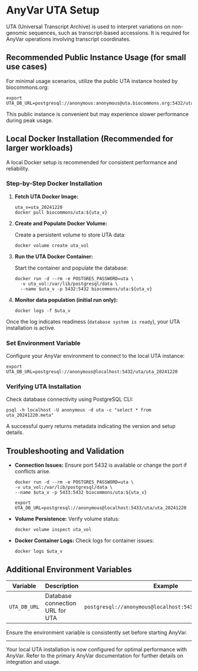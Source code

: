 # AnyVar UTA Setup

UTA (Universal Transcript Archive) is used to interpret variations on non-genomic sequences, such as transcript-based accessions. It is required for AnyVar operations involving transcript coordinates.

## Recommended Public Instance Usage (for small use cases)

For minimal usage scenarios, utilize the public UTA instance hosted by biocommons.org:

```shell
export UTA_DB_URL=postgresql://anonymous:anonymous@uta.biocommons.org:5432/uta/uta_20210129b
```

This public instance is convenient but may experience slower performance during peak usage.

## Local Docker Installation (Recommended for larger workloads)

A local Docker setup is recommended for consistent performance and reliability.

### Step-by-Step Docker Installation

1. **Fetch UTA Docker Image:**

    ```shell
    uta_v=uta_20241220
    docker pull biocommons/uta:${uta_v}
    ```

2. **Create and Populate Docker Volume:**

    Create a persistent volume to store UTA data:

    ```shell
    docker volume create uta_vol
    ```

3. **Run the UTA Docker Container:**

    Start the container and populate the database:

    ```shell
    docker run -d --rm -e POSTGRES_PASSWORD=uta \
      -v uta_vol:/var/lib/postgresql/data \
      --name $uta_v -p 5432:5432 biocommons/uta:${uta_v}
    ```

4. **Monitor data population (initial run only):**

    ```shell
    docker logs -f $uta_v
    ```

Once the log indicates readiness (`database system is ready`), your UTA installation is active.

### Set Environment Variable

Configure your AnyVar environment to connect to the local UTA instance:

```shell
export UTA_DB_URL=postgresql://anonymous@localhost:5432/uta/uta_20241220
```

### Verifying UTA Installation

Check database connectivity using PostgreSQL CLI:

```shell
psql -h localhost -U anonymous -d uta -c "select * from uta_20241220.meta"
```

A successful query returns metadata indicating the version and setup details.

## Troubleshooting and Validation

* **Connection Issues:** Ensure port 5432 is available or change the port if conflicts arise.

  ```shell
  docker run -d --rm -e POSTGRES_PASSWORD=uta \
  -v uta_vol:/var/lib/postgresql/data \
  --name $uta_v -p 5433:5432 biocommons/uta:${uta_v}

  export UTA_DB_URL=postgresql://anonymous@localhost:5433/uta/uta_20241220
  ```

* **Volume Persistence:** Verify volume status:

  ```shell
  docker volume inspect uta_vol
  ```

* **Docker Container Logs:** Check logs for container issues:

  ```shell
  docker logs $uta_v
  ```

## Additional Environment Variables

| Variable     | Description                     | Example                                                  |
| ------------ | ------------------------------- | -------------------------------------------------------- |
| `UTA_DB_URL` | Database connection URL for UTA | `postgresql://anonymous@localhost:5432/uta/uta_20241220` |

Ensure the environment variable is consistently set before starting AnyVar.

---

Your local UTA installation is now configured for optimal performance with AnyVar. Refer to the primary AnyVar documentation for further details on integration and usage.

